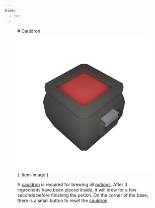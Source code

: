 ```yaml
---
hide:
  - toc
---
```

<figure markdown="1">
# Cauldron

![](../assets/images/brewing/cauldron.webp){ .item-image }

A [cauldron](../brewing/cauldron.md) is required for brewing all [potions](../brewing/potion.md). After 3 ingredients have been placed inside, it will brew for a few seconds before finishing the potion. On the corner of the base, there is a small button to reset the [cauldron](../brewing/cauldron.md).

</figure>